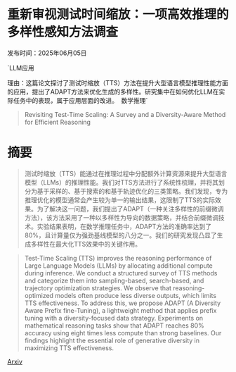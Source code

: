 # 重新审视测试时间缩放：一项高效推理的多样性感知方法调查

发布时间：2025年06月05日

`LLM应用

理由：这篇论文探讨了测试时缩放（TTS）方法在提升大型语言模型推理性能方面的应用，提出了ADAPT方法来优化生成的多样性。研究集中在如何优化LLM在实际任务中的表现，属于应用层面的改进。` `数学推理`

> Revisiting Test-Time Scaling: A Survey and a Diversity-Aware Method for Efficient Reasoning

# 摘要

> 测试时缩放（TTS）能通过在推理过程中分配额外计算资源来提升大型语言模型（LLMs）的推理性能。我们对TTS方法进行了系统性梳理，并将其划分为基于采样的、基于搜索的和基于轨迹优化的三类策略。我们发现，专为推理优化的模型通常会产生较为单一的输出结果，这限制了TTS的实际效果。为了解决这一问题，我们提出了ADAPT（一种关注多样性的前缀微调方法），该方法采用了一种以多样性为导向的数据策略，并结合前缀微调技术。实验结果表明，在数学推理任务中，ADAPT方法的准确率达到了80%，且计算量仅为强劲基线模型的八分之一。我们的研究发现凸显了生成多样性在最大化TTS效果中的关键作用。

> Test-Time Scaling (TTS) improves the reasoning performance of Large Language Models (LLMs) by allocating additional compute during inference. We conduct a structured survey of TTS methods and categorize them into sampling-based, search-based, and trajectory optimization strategies. We observe that reasoning-optimized models often produce less diverse outputs, which limits TTS effectiveness. To address this, we propose ADAPT (A Diversity Aware Prefix fine-Tuning), a lightweight method that applies prefix tuning with a diversity-focused data strategy. Experiments on mathematical reasoning tasks show that ADAPT reaches 80% accuracy using eight times less compute than strong baselines. Our findings highlight the essential role of generative diversity in maximizing TTS effectiveness.

[Arxiv](https://arxiv.org/abs/2506.04611)